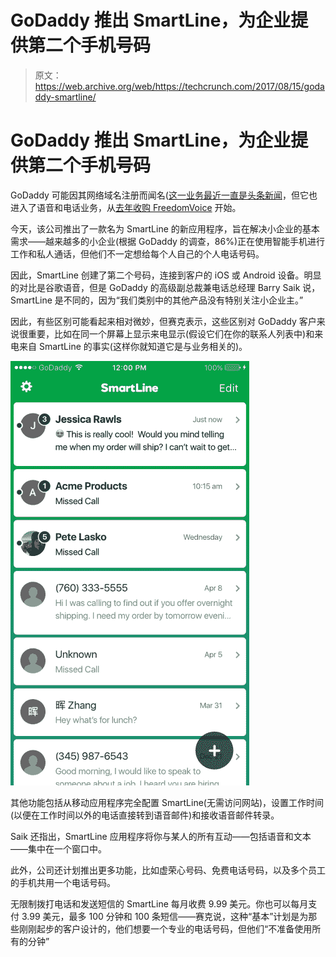 # GoDaddy 推出 SmartLine，为企业提供第二个手机号码 

> 原文：<https://web.archive.org/web/https://techcrunch.com/2017/08/15/godaddy-smartline/>

# GoDaddy 推出 SmartLine，为企业提供第二个手机号码

GoDaddy 可能因其网络域名注册而闻名([这一业务最近一直是头条新闻](https://web.archive.org/web/20221209140009/https://beta.techcrunch.com/2017/08/13/godaddy-tells-white-supremacist-site-daily-stormer-to-find-a-new-domain-provider/)，但它也进入了语音和电话业务，从[去年收购 FreedomVoice](https://web.archive.org/web/20221209140009/http://www.prnewswire.com/news-releases/godaddy-acquires-freedomvoice-to-accelerate-the-delivery-of-communications-services-to-small-businesses-300270256.html) 开始。

今天，该公司推出了一款名为 SmartLine 的新应用程序，旨在解决小企业的基本需求——越来越多的小企业(根据 GoDaddy 的调查，86%)正在使用智能手机进行工作和私人通话，但他们不一定想给每个人自己的个人电话号码。

因此，SmartLine 创建了第二个号码，连接到客户的 iOS 或 Android 设备。明显的对比是谷歌语音，但是 GoDaddy 的高级副总裁兼电话总经理 Barry Saik 说，SmartLine 是不同的，因为“我们类别中的其他产品没有特别关注小企业主。”

因此，有些区别可能看起来相对微妙，但赛克表示，这些区别对 GoDaddy 客户来说很重要，比如在同一个屏幕上显示来电显示(假设它们在你的联系人列表中)和来电来自 SmartLine 的事实(这样你就知道它是与业务相关的)。

[![SmartLine](img/9123a6addd77db36bd164d09be5212dd.png)](https://web.archive.org/web/20221209140009/https://beta.techcrunch.com/2017/08/15/godaddy-smartline/smartline-_-photo-2/)

其他功能包括从移动应用程序完全配置 SmartLine(无需访问网站)，设置工作时间(以便在工作时间以外的电话直接转到语音邮件)和接收语音邮件转录。

Saik 还指出，SmartLine 应用程序将你与某人的所有互动——包括语音和文本——集中在一个窗口中。

此外，公司还计划推出更多功能，比如虚荣心号码、免费电话号码，以及多个员工的手机共用一个电话号码。

无限制拨打电话和发送短信的 SmartLine 每月收费 9.99 美元。你也可以每月支付 3.99 美元，最多 100 分钟和 100 条短信——赛克说，这种“基本”计划是为那些刚刚起步的客户设计的，他们想要一个专业的电话号码，但他们“不准备使用所有的分钟”